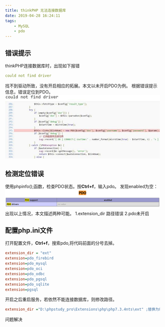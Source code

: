 ```yaml
---
title: thinkPHP 无法连接数据库
date: 2019-04-28 16:24:11
tags:
    - MySQL
    - pdo
---
```

## 错误提示
thinkPHP连接数据库时，出现如下报错
```yaml
could not find driver
```
找不到驱动所致，没有开启相应的拓展。本文以未开启PDO为例。
根据错误提示信息，错误定位到PDO。
![](/images/sql-pdo-1.jpg)
## 检测定位错误
使用phpinfo();函数，检查PDO状态。按**Ctrl+f**，输入pdo。
发现enabled为空：
![](/images/sql-pdo-2.png)
出现以上情况，本文描述两种可能。
1.extension_dir 路径错误
2.pdo未开启
## 配置php.ini文件
打开配置文件，**Ctrl+f**，搜索pdo,将代码前面的分号去掉。
```ini
extension_dir = "ext"
extension=pdo_firebird
extension=pdo_mysql
extension=pdo_oci
extension=pdo_odbc
extension=pdo_pgsql
extension=pdo_sqlite
extension=pgsql
```
开启之后重启服务，若依然不能连接数据库，则修改路径。
```ini
extension_dir ="D:\phpstudy_pro\Extensions\php\php7.3.4nts\ext" ;替换为绝对路径
```
问题解决